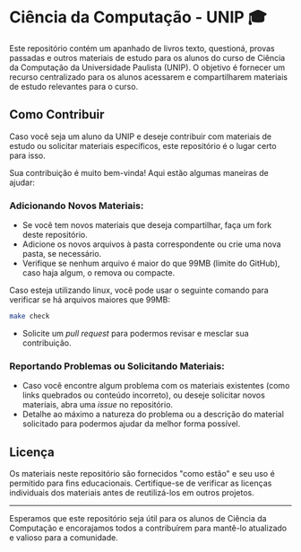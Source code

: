 # Ciência da Computação - UNIP 🎓

Este repositório contém um apanhado de livros texto, questioná, provas passadas e outros materiais de estudo para os alunos do curso de Ciência da Computação da Universidade Paulista (UNIP). O objetivo é fornecer um recurso centralizado para os alunos acessarem e compartilharem materiais de estudo relevantes para o curso.

## Como Contribuir

Caso você seja um aluno da UNIP e deseje contribuir com materiais de estudo ou solicitar materiais específicos, este repositório é o lugar certo para isso.

Sua contribuição é muito bem-vinda! Aqui estão algumas maneiras de ajudar:

### Adicionando Novos Materiais:
- Se você tem novos materiais que deseja compartilhar, faça um fork deste repositório.
- Adicione os novos arquivos à pasta correspondente ou crie uma nova pasta, se necessário.
- Verifique se nenhum arquivo é maior do que 99MB (limite do GitHub), caso haja algum, o remova ou compacte.
     
Caso esteja utilizando linux, você pode usar o seguinte comando para verificar se há arquivos maiores que 99MB:

```bash
make check
```

- Solicite um *pull request* para podermos revisar e mesclar sua contribuição.

### Reportando Problemas ou Solicitando Materiais:
- Caso você encontre algum problema com os materiais existentes (como links quebrados ou conteúdo incorreto), ou deseje solicitar novos materiais, abra uma *issue* no repositório.
- Detalhe ao máximo a natureza do problema ou a descrição do material solicitado para podermos ajudar da melhor forma possível.

## Licença

Os materiais neste repositório são fornecidos "como estão" e seu uso é permitido para fins educacionais. Certifique-se de verificar as licenças individuais dos materiais antes de reutilizá-los em outros projetos.

---

Esperamos que este repositório seja útil para os alunos de Ciência da Computação e encorajamos todos a contribuírem para mantê-lo atualizado e valioso para a comunidade.